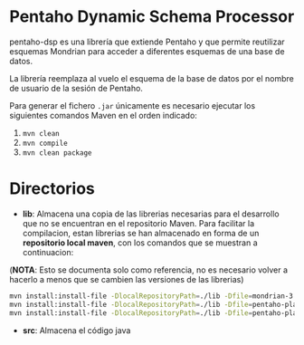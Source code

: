 # Pentaho Dynamic Schema Processor
  
pentaho-dsp es una librería que extiende Pentaho y que permite reutilizar esquemas Mondrian para acceder a diferentes esquemas de una base de datos.  
  
La librería reemplaza al vuelo el esquema de la base de datos por el nombre de usuario de la sesión de Pentaho.  

Para generar el fichero `.jar` únicamente es necesario ejecutar los siguientes comandos Maven en el orden indicado:

 1. `mvn clean`
 2. `mvn compile`
 3. `mvn clean package`

# Directorios

 - **lib**: Almacena una copia de las librerias necesarias para el desarrollo que no se encuentran en el repositorio Maven. Para facilitar la compilacion, estan librerias se han almacenado en forma de un **repositorio local maven**, con los comandos que se muestran a continuacion:

(**NOTA**: Esto se documenta solo como referencia, no es necesario volver a hacerlo a menos que se cambien las versiones de las librerias)

```bash
mvn install:install-file -DlocalRepositoryPath=./lib -Dfile=mondrian-3.0.jar -DgroupId=mondrian -DartifactId=mondrian -Dversion=3.0 -Dpackaging=jar -DgeneratePom=true
mvn install:install-file -DlocalRepositoryPath=./lib -Dfile=pentaho-platform-api-8.2.0.1-427.jar -DgroupId=pentaho -DartifactId=pentaho-platform-api -Dversion=8.2.0.1-427 -Dpackaging=jar -DgeneratePom=true
mvn install:install-file -DlocalRepositoryPath=./lib -Dfile=pentaho-platform-core-8.2.0.0-342.jar -DgroupId=pentaho -DartifactId=pentaho-platform-core -Dversion=8.2.0.0-342 -Dpackaging=jar -DgeneratePom=true
```

 - **src**: Almacena el código java
